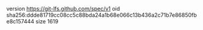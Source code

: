 version https://git-lfs.github.com/spec/v1
oid sha256:ddde81719cc08cc5c88bda24a1b68e066c13b436a2c71b7e86850fbe8c157444
size 1619
